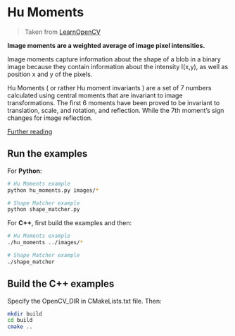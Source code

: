 # Hu Moments
> Taken from [LearnOpenCV](https://www.learnopencv.com/)

**Image moments are a weighted average of image pixel intensities.**

Image moments capture information about the shape of a blob in a binary image because they contain information about the intensity I(x,y), as well as position x and y of the pixels.

Hu Moments ( or rather Hu moment invariants ) are a set of 7 numbers calculated using central moments that are invariant to image transformations. The first 6 moments have been proved to be invariant to translation, scale, and rotation, and reflection. While the 7th moment’s sign changes for image reflection.

[Further reading](https://www.researchgate.net/publication/224146066_Analysis_of_Hu's_moment_invariants_on_image_scaling_and_rotation)


## Run the examples
For **Python**:
```sh
# Hu Moments example
python hu_moments.py images/*

# Shape Matcher example
python shape_matcher.py
```

For **C++**, first build the examples and then:
```sh
# Hu Moments example
./hu_moments ../images/*

# Shape Matcher example
./shape_matcher
```

## Build the C++ examples
Specify the OpenCV_DIR in CMakeLists.txt file. Then:

```sh
mkdir build
cd build
cmake ..
```